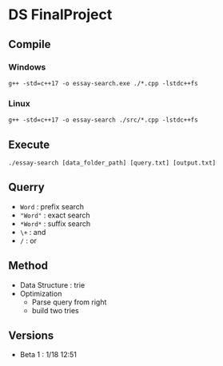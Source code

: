 # DS FinalProject

## Compile

### Windows

`g++ -std=c++17 -o essay-search.exe ./*.cpp -lstdc++fs`

### Linux

`g++ -std=c++17 -o essay-search ./src/*.cpp -lstdc++fs`

## Execute

`./essay-search [data_folder_path] [query.txt] [output.txt]`

## Querry

- `Word` : prefix search
- `"Word"` : exact search
- `*Word*` : suffix search
- `\+` : and
- `/` : or

## Method

- Data Structure : trie
- Optimization
  - Parse query from right
  - build two tries

## Versions

- Beta 1 : 1/18 12:51
